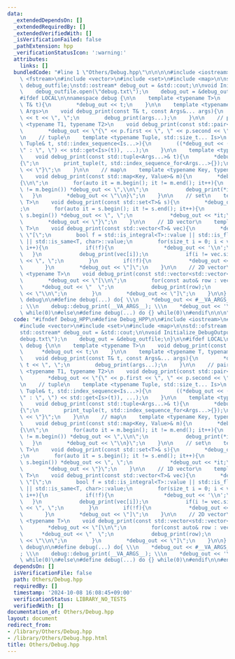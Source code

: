 ```yaml
---
data:
  _extendedDependsOn: []
  _extendedRequiredBy: []
  _extendedVerifiedWith: []
  _isVerificationFailed: false
  _pathExtension: hpp
  _verificationStatusIcon: ':warning:'
  attributes:
    links: []
  bundledCode: "#line 1 \"Others/Debug.hpp\"\n\n\n\n#include <iostream>\n#include\
    \ <fstream>\n#include <vector>\n#include <set>\n#include <map>\n\nstd::ofstream\
    \ debug_outfile;\nstd::ostream* debug_out = &std::cout;\n\nvoid Initialize_DebugOutput(){\n\
    \    debug_outfile.open(\"debug.txt\");\n    debug_out = &debug_outfile;\n}\n\n\
    #ifdef LOCAL\n\nnamespace debug {\n\n    template <typename T>\n    void debug_print(const\
    \ T& t){\n        *debug_out << t;\n    }\n\n    template <typename T, typename...\
    \ Args>\n    void debug_print(const T& t, const Args&... args){\n        *debug_out\
    \ << t << \", \";\n        debug_print(args...);\n    }\n\n    // pair\n    template\
    \ <typename T1, typename T2>\n    void debug_print(const std::pair<T1, T2>& p){\n\
    \        *debug_out << \"{\" << p.first << \", \" << p.second << \"}\";\n    }\n\
    \n    // tuple\n    template <typename Tuple, std::size_t... Is>\n    void print_tuple(const\
    \ Tuple& t, std::index_sequence<Is...>){\n        ((*debug_out << (Is == 0 ? \"\
    \" : \", \") << std::get<Is>(t)), ...);\n    }\n\n    template <typename... Args>\n\
    \    void debug_print(const std::tuple<Args...>& t){\n        *debug_out << \"\
    {\";\n        print_tuple(t, std::index_sequence_for<Args...>{});\n        *debug_out\
    \ << \"}\";\n    }\n\n    // map\n    template <typename Key, typename Value>\n\
    \    void debug_print(const std::map<Key, Value>& m){\n        *debug_out << \"\
    {\\n\";\n        for(auto it = m.begin(); it != m.end(); it++){\n            if(it\
    \ != m.begin()) *debug_out << \",\\n\";\n            debug_print(*it);\n     \
    \   }\n        *debug_out << \"\\n}\";\n    }\n\n    // set\n    template <typename\
    \ T>\n    void debug_print(const std::set<T>& s){\n        *debug_out << \"{\"\
    ;\n        for(auto it = s.begin(); it != s.end(); it++){\n            if(it !=\
    \ s.begin()) *debug_out << \", \";\n            *debug_out << *it;\n        }\n\
    \        *debug_out << \"}\";\n    }\n\n    // 1D vector\n    template <typename\
    \ T>\n    void debug_print(const std::vector<T>& vec){\n        *debug_out <<\
    \ \"[\";\n        bool f = std::is_integral<T>::value || std::is_floating_point<T>::value\
    \ || std::is_same<T, char>::value;\n        for(size_t i = 0; i < vec.size();\
    \ i++){\n            if(!f){\n                *debug_out << '\\n';\n         \
    \   }\n            debug_print(vec[i]);\n            if(i != vec.size() - 1) *debug_out\
    \ << \", \";\n        }\n        if(!f){\n            *debug_out << '\\n';\n \
    \       }\n        *debug_out << \"]\";\n    }\n\n    // 2D vector\n    template\
    \ <typename T>\n    void debug_print(const std::vector<std::vector<T>>& vec){\n\
    \        *debug_out << \"[\\n\";\n        for(const auto& row : vec){\n      \
    \      *debug_out << \"  \";\n            debug_print(row);\n            *debug_out\
    \ << \"\\n\";\n        }\n        *debug_out << \"]\";\n    }\n\n} // namespace\
    \ debug\n\n#define debug(...) do{ \\\n    *debug_out << #__VA_ARGS__ << \" = \"\
    ; \\\n    debug::debug_print(__VA_ARGS__); \\\n    *debug_out << '\\n'; \\\n}\
    \ while(0)\n#else\n#define debug(...) do {} while(0)\n#endif\n\n\n"
  code: "#ifndef Debug_HPP\n#define Debug_HPP\n\n#include <iostream>\n#include <fstream>\n\
    #include <vector>\n#include <set>\n#include <map>\n\nstd::ofstream debug_outfile;\n\
    std::ostream* debug_out = &std::cout;\n\nvoid Initialize_DebugOutput(){\n    debug_outfile.open(\"\
    debug.txt\");\n    debug_out = &debug_outfile;\n}\n\n#ifdef LOCAL\n\nnamespace\
    \ debug {\n\n    template <typename T>\n    void debug_print(const T& t){\n  \
    \      *debug_out << t;\n    }\n\n    template <typename T, typename... Args>\n\
    \    void debug_print(const T& t, const Args&... args){\n        *debug_out <<\
    \ t << \", \";\n        debug_print(args...);\n    }\n\n    // pair\n    template\
    \ <typename T1, typename T2>\n    void debug_print(const std::pair<T1, T2>& p){\n\
    \        *debug_out << \"{\" << p.first << \", \" << p.second << \"}\";\n    }\n\
    \n    // tuple\n    template <typename Tuple, std::size_t... Is>\n    void print_tuple(const\
    \ Tuple& t, std::index_sequence<Is...>){\n        ((*debug_out << (Is == 0 ? \"\
    \" : \", \") << std::get<Is>(t)), ...);\n    }\n\n    template <typename... Args>\n\
    \    void debug_print(const std::tuple<Args...>& t){\n        *debug_out << \"\
    {\";\n        print_tuple(t, std::index_sequence_for<Args...>{});\n        *debug_out\
    \ << \"}\";\n    }\n\n    // map\n    template <typename Key, typename Value>\n\
    \    void debug_print(const std::map<Key, Value>& m){\n        *debug_out << \"\
    {\\n\";\n        for(auto it = m.begin(); it != m.end(); it++){\n            if(it\
    \ != m.begin()) *debug_out << \",\\n\";\n            debug_print(*it);\n     \
    \   }\n        *debug_out << \"\\n}\";\n    }\n\n    // set\n    template <typename\
    \ T>\n    void debug_print(const std::set<T>& s){\n        *debug_out << \"{\"\
    ;\n        for(auto it = s.begin(); it != s.end(); it++){\n            if(it !=\
    \ s.begin()) *debug_out << \", \";\n            *debug_out << *it;\n        }\n\
    \        *debug_out << \"}\";\n    }\n\n    // 1D vector\n    template <typename\
    \ T>\n    void debug_print(const std::vector<T>& vec){\n        *debug_out <<\
    \ \"[\";\n        bool f = std::is_integral<T>::value || std::is_floating_point<T>::value\
    \ || std::is_same<T, char>::value;\n        for(size_t i = 0; i < vec.size();\
    \ i++){\n            if(!f){\n                *debug_out << '\\n';\n         \
    \   }\n            debug_print(vec[i]);\n            if(i != vec.size() - 1) *debug_out\
    \ << \", \";\n        }\n        if(!f){\n            *debug_out << '\\n';\n \
    \       }\n        *debug_out << \"]\";\n    }\n\n    // 2D vector\n    template\
    \ <typename T>\n    void debug_print(const std::vector<std::vector<T>>& vec){\n\
    \        *debug_out << \"[\\n\";\n        for(const auto& row : vec){\n      \
    \      *debug_out << \"  \";\n            debug_print(row);\n            *debug_out\
    \ << \"\\n\";\n        }\n        *debug_out << \"]\";\n    }\n\n} // namespace\
    \ debug\n\n#define debug(...) do{ \\\n    *debug_out << #__VA_ARGS__ << \" = \"\
    ; \\\n    debug::debug_print(__VA_ARGS__); \\\n    *debug_out << '\\n'; \\\n}\
    \ while(0)\n#else\n#define debug(...) do {} while(0)\n#endif\n\n#endif // Debug_HPP"
  dependsOn: []
  isVerificationFile: false
  path: Others/Debug.hpp
  requiredBy: []
  timestamp: '2024-10-08 16:08:45+09:00'
  verificationStatus: LIBRARY_NO_TESTS
  verifiedWith: []
documentation_of: Others/Debug.hpp
layout: document
redirect_from:
- /library/Others/Debug.hpp
- /library/Others/Debug.hpp.html
title: Others/Debug.hpp
---
```

